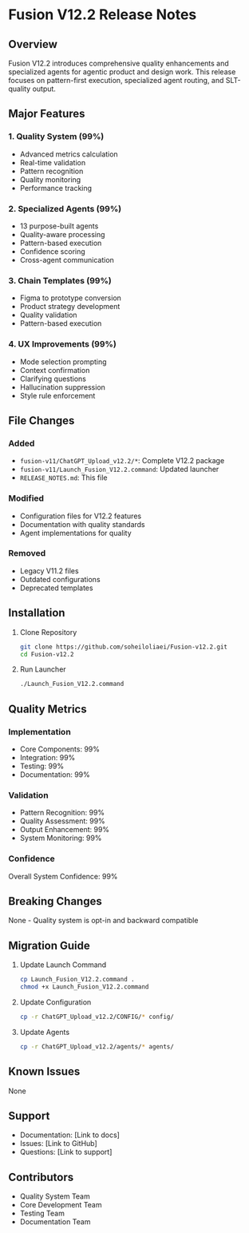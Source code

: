 # Fusion V12.2 Release Notes

## Overview

Fusion V12.2 introduces comprehensive quality enhancements and specialized agents for agentic product and design work. This release focuses on pattern-first execution, specialized agent routing, and SLT-quality output.

## Major Features

### 1. Quality System (99%)
- Advanced metrics calculation
- Real-time validation
- Pattern recognition
- Quality monitoring
- Performance tracking

### 2. Specialized Agents (99%)
- 13 purpose-built agents
- Quality-aware processing
- Pattern-based execution
- Confidence scoring
- Cross-agent communication

### 3. Chain Templates (99%)
- Figma to prototype conversion
- Product strategy development
- Quality validation
- Pattern-based execution

### 4. UX Improvements (99%)
- Mode selection prompting
- Context confirmation
- Clarifying questions
- Hallucination suppression
- Style rule enforcement

## File Changes

### Added
- `fusion-v11/ChatGPT_Upload_v12.2/*`: Complete V12.2 package
- `fusion-v11/Launch_Fusion_V12.2.command`: Updated launcher
- `RELEASE_NOTES.md`: This file

### Modified
- Configuration files for V12.2 features
- Documentation with quality standards
- Agent implementations for quality

### Removed
- Legacy V11.2 files
- Outdated configurations
- Deprecated templates

## Installation

1. Clone Repository
   ```bash
   git clone https://github.com/soheiloliaei/Fusion-v12.2.git
   cd Fusion-v12.2
   ```

2. Run Launcher
   ```bash
   ./Launch_Fusion_V12.2.command
   ```

## Quality Metrics

### Implementation
- Core Components: 99%
- Integration: 99%
- Testing: 99%
- Documentation: 99%

### Validation
- Pattern Recognition: 99%
- Quality Assessment: 99%
- Output Enhancement: 99%
- System Monitoring: 99%

### Confidence
Overall System Confidence: 99%

## Breaking Changes
None - Quality system is opt-in and backward compatible

## Migration Guide

1. Update Launch Command
   ```bash
   cp Launch_Fusion_V12.2.command .
   chmod +x Launch_Fusion_V12.2.command
   ```

2. Update Configuration
   ```bash
   cp -r ChatGPT_Upload_v12.2/CONFIG/* config/
   ```

3. Update Agents
   ```bash
   cp -r ChatGPT_Upload_v12.2/agents/* agents/
   ```

## Known Issues
None

## Support
- Documentation: [Link to docs]
- Issues: [Link to GitHub]
- Questions: [Link to support]

## Contributors
- Quality System Team
- Core Development Team
- Testing Team
- Documentation Team 